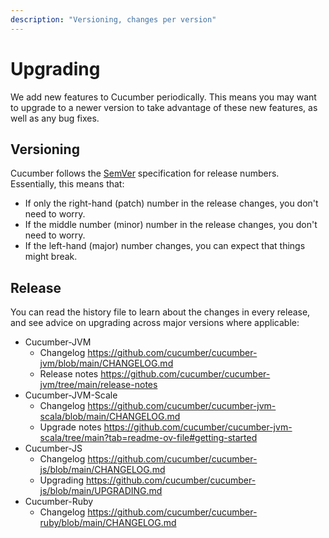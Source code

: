 ```yaml
---
description: "Versioning, changes per version"
---
```


# Upgrading

We add new features to Cucumber periodically. This means you may want to upgrade to a newer version to take advantage of these new features, as well as any bug fixes.

## Versioning

Cucumber follows the [SemVer](http://semver.org/) specification for release numbers.
Essentially, this means that:

* If only the right-hand (patch) number in the release changes, you don't need to worry.
* If the middle number (minor) number in the release changes, you don't need to worry.
* If the left-hand (major) number changes, you can expect that things might break.

## Release 

You can read the history file to learn about the changes in every release, and see advice on upgrading across major versions where applicable:

- Cucumber-JVM
  - Changelog https://github.com/cucumber/cucumber-jvm/blob/main/CHANGELOG.md
  - Release notes https://github.com/cucumber/cucumber-jvm/tree/main/release-notes
- Cucumber-JVM-Scale
  - Changelog https://github.com/cucumber/cucumber-jvm-scala/blob/main/CHANGELOG.md
  - Upgrade notes https://github.com/cucumber/cucumber-jvm-scala/tree/main?tab=readme-ov-file#getting-started
- Cucumber-JS
  - Changelog https://github.com/cucumber/cucumber-js/blob/main/CHANGELOG.md
  - Upgrading https://github.com/cucumber/cucumber-js/blob/main/UPGRADING.md
- Cucumber-Ruby
  - Changelog https://github.com/cucumber/cucumber-ruby/blob/main/CHANGELOG.md